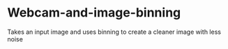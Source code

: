 # Webcam-and-image-binning
 Takes an input image and uses binning to create a cleaner image with less noise
